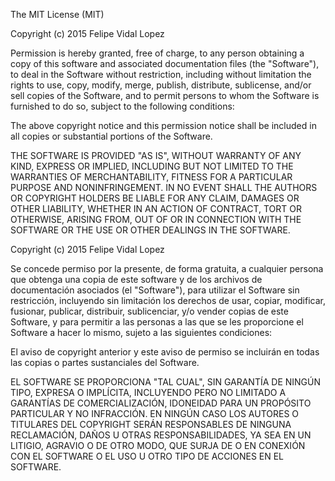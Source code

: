 The MIT License (MIT)

Copyright (c) 2015 Felipe Vidal Lopez

Permission is hereby granted, free of charge, to any person obtaining a copy
of this software and associated documentation files (the "Software"), to deal
in the Software without restriction, including without limitation the rights
to use, copy, modify, merge, publish, distribute, sublicense, and/or sell
copies of the Software, and to permit persons to whom the Software is
furnished to do so, subject to the following conditions:

The above copyright notice and this permission notice shall be included in all
copies or substantial portions of the Software.

THE SOFTWARE IS PROVIDED "AS IS", WITHOUT WARRANTY OF ANY KIND, EXPRESS OR
IMPLIED, INCLUDING BUT NOT LIMITED TO THE WARRANTIES OF MERCHANTABILITY,
FITNESS FOR A PARTICULAR PURPOSE AND NONINFRINGEMENT. IN NO EVENT SHALL THE
AUTHORS OR COPYRIGHT HOLDERS BE LIABLE FOR ANY CLAIM, DAMAGES OR OTHER
LIABILITY, WHETHER IN AN ACTION OF CONTRACT, TORT OR OTHERWISE, ARISING FROM,
OUT OF OR IN CONNECTION WITH THE SOFTWARE OR THE USE OR OTHER DEALINGS IN THE
SOFTWARE.

Copyright (c) 2015 Felipe Vidal Lopez

Se concede permiso por la presente, de forma gratuita, a cualquier persona
que obtenga una copia de este software y de los archivos de documentación
asociados (el "Software"), para utilizar el Software sin restricción,
incluyendo sin limitación los derechos de usar, copiar, modificar, fusionar,
publicar, distribuir, sublicenciar, y/o vender copias de este Software, y
para permitir a las personas a las que se les proporcione el Software a
hacer lo mismo, sujeto a las siguientes condiciones:

El aviso de copyright anterior y este aviso de permiso se incluirán en todas
las copias o partes sustanciales del Software.

EL SOFTWARE SE PROPORCIONA "TAL CUAL", SIN GARANTÍA DE NINGÚN TIPO, EXPRESA
O IMPLÍCITA, INCLUYENDO PERO NO LIMITADO A GARANTÍAS DE COMERCIALIZACIÓN,
IDONEIDAD PARA UN PROPÓSITO PARTICULAR Y NO INFRACCIÓN. EN NINGÚN CASO LOS
AUTORES O TITULARES DEL COPYRIGHT SERÁN RESPONSABLES DE NINGUNA RECLAMACIÓN,
DAÑOS U OTRAS RESPONSABILIDADES, YA SEA EN UN LITIGIO, AGRAVIO O DE OTRO MODO,
QUE SURJA DE O EN CONEXIÓN CON EL SOFTWARE O EL USO U OTRO TIPO DE ACCIONES EN
EL SOFTWARE.

